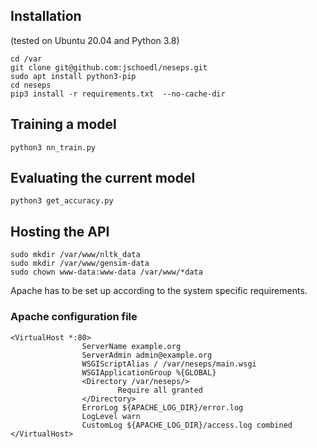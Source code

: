 ## Installation
(tested on Ubuntu 20.04 and Python 3.8)

```shell
cd /var
git clone git@github.com:jschoedl/neseps.git
sudo apt install python3-pip
cd neseps
pip3 install -r requirements.txt  --no-cache-dir
```

## Training a model
```shell
python3 nn_train.py
```

## Evaluating the current model
```shell
python3 get_accuracy.py
```

## Hosting the API
```shell
sudo mkdir /var/www/nltk_data
sudo mkdir /var/www/gensim-data
sudo chown www-data:www-data /var/www/*data
```
Apache has to be set up according to the system specific requirements.
### Apache configuration file
```
<VirtualHost *:80>
                ServerName example.org
                ServerAdmin admin@example.org
                WSGIScriptAlias / /var/neseps/main.wsgi
                WSGIApplicationGroup %{GLOBAL}
                <Directory /var/neseps/>
                        Require all granted
                </Directory>
                ErrorLog ${APACHE_LOG_DIR}/error.log
                LogLevel warn
                CustomLog ${APACHE_LOG_DIR}/access.log combined
</VirtualHost>
```
